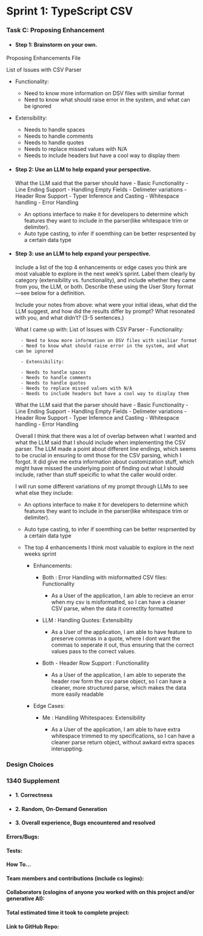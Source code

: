 # Sprint 1: TypeScript CSV

### Task C: Proposing Enhancement

- #### Step 1: Brainstorm on your own.

Proposing Enhancements File

List of Issues with CSV Parser 
 - Functionality:
    - Need to know more information on DSV files with similiar format
    - Need to know what should raise error in the system, and what can be ignored
    
 - Extensibility:
    - Needs to handle spaces
    - Needs to handle comments
    - Needs to handle quotes 
    - Needs to replace missed values with N/A
    - Needs to include headers but have a cool way to display them 

   

- #### Step 2: Use an LLM to help expand your perspective.

    What the LLM said that the parser should have
        - Basic Functionality 
        - Line Ending Support 
        - Handling Empty Fields
        - Delimeter variations
        - Header Row Support
        - Typer Inference and Casting
        - Whitespace handling
        - Error Handling

    - An options interface to make it for developers to determine which features they want to include in the parser(like whitespace trim or delimiter).
    - Auto type casting, to infer if soemthing can be better resprsented by a certain data type

- #### Step 3: use an LLM to help expand your perspective.

    Include a list of the top 4 enhancements or edge cases you think are most valuable to explore in the next week’s sprint. Label them clearly by category (extensibility vs. functionality), and include whether they came from you, the LLM, or both. Describe these using the User Story format—see below for a definition. 

    Include your notes from above: what were your initial ideas, what did the LLM suggest, and how did the results differ by prompt? What resonated with you, and what didn’t? (3-5 sentences.) 

   What I came up with:
    List of Issues with CSV Parser 
        - Functionality:

        - Need to know more information on DSV files with similiar format
        - Need to know what should raise error in the system, and what can be ignored

        - Extensibility:

        - Needs to handle spaces
        - Needs to handle comments
        - Needs to handle quotes 
        - Needs to replace missed values with N/A
        - Needs to include headers but have a cool way to display them 

    What the LLM said that the parser should have
        - Basic Functionality 
        - Line Ending Support 
        - Handling Empty Fields
        - Delimeter variations
        - Header Row Support
        - Typer Inference and Casting
        - Whitespace handling
        - Error Handling

    Overall I think that there was a lot of overlap between what I wanted and what the LLM said that I should include when implementing the CSV parser. The LLM made a point about different line endings, which seems to be crucial in ensuring to omit those for the CSV parsing, which I forgot. It did give me extra information about customization stuff, which might have missed the underlying point of finding out what I should include, rather than stuff speicific to what the caller would order.

    I will run some different variations of my prompt through LLMs to see what else they include:

    - An options interface to make it for developers to determine which features they want to include in the parser(like whitespace trim or delimiter).
    - Auto type casting, to infer if soemthing can be better resprsented by a certain data type


    - The top 4 enhancements I think most valuable to explore in the next weeks sprint
        - Enhancements: 
            - Both : Error Handling with misformatted CSV files: Functionality 

                -  As a User of the application, I am able to recieve an error when my csv is misformatted, so I can have a cleaner CSV parse, when the data it correctlty formatted

            - LLM : Handling Quotes: Extensibility

                - As a User of the application, I am able to have feature to preserve commas in a quote, where I dont want the commas to seperate it out, thus ensuring that the correct values pass to the correct values.

            - Both - Header Row Support : Functionallity

                - As a User of the application, I am able to seperate the header row form the csv parse object, so I can have a cleaner, more structured parse, which makes the data more easily readable
        
        - Edge Cases:
            - Me : Handiling Whitespaces: Extensibility
                
                - As a User of the application, I am able to have extra whitespace trimmed to my specifications, so I can have a cleaner parse return object, without awkard extra spaces interuppting.


### Design Choices

### 1340 Supplement

- #### 1. Correctness

- #### 2. Random, On-Demand Generation

- #### 3. Overall experience, Bugs encountered and resolved
#### Errors/Bugs:
#### Tests:
#### How To…

#### Team members and contributions (include cs logins):

#### Collaborators (cslogins of anyone you worked with on this project and/or generative AI):
#### Total estimated time it took to complete project:
#### Link to GitHub Repo:  
